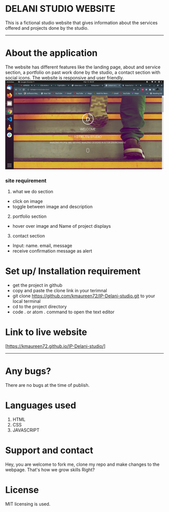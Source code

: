 # DELANI STUDIO WEBSITE

This is a fictional studio website that gives information about the services offered and projects done by the studio.

---

# About the application

The website has different features like the landing page, about and service section, a portfolio on past work done by the studio, a contact section with social icons. The website is responsive and user friendly.
![screenshot](images/Screenshot%20from%202022-03-13%2006-29-47.png)

### site requirement

1. what we do section

- click on image
- toggle between image and description

2. portfolio section

- hover over image and Name of project displays

3. contact section

- Input: name. email, message
- receive confirmation message as alert

# Set up/ Installation requirement

- get the project in github
- copy and paste the clone link in your terimnal
- git clone https://github.com/kmaureen72/IP-Delani-studio.git to your local terminal
- cd to the project directory
- code . or atom . command to open the text editor

# Link to live website

[https://kmaureen72.github.io/IP-Delani-studio/]

---

# Any bugs?

There are no bugs at the time of publish.

# Languages used

1.  HTML
2.  CSS
3.  JAVASCRIPT

# Support and contact

Hey, you are welcome to fork me, clone my repo and make changes to the webpage. That's how we grow skills Right?

# License

MIT licensing is used.
